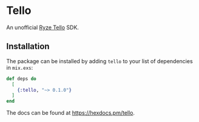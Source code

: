 # Tello

An unofficial [Ryze Tello](https://www.ryzerobotics.com/tello-edu) SDK.

## Installation

The package can be installed
by adding `tello` to your list of dependencies in `mix.exs`:

```elixir
def deps do
  [
    {:tello, "~> 0.1.0"}
  ]
end
```

The docs can
be found at <https://hexdocs.pm/tello>.
